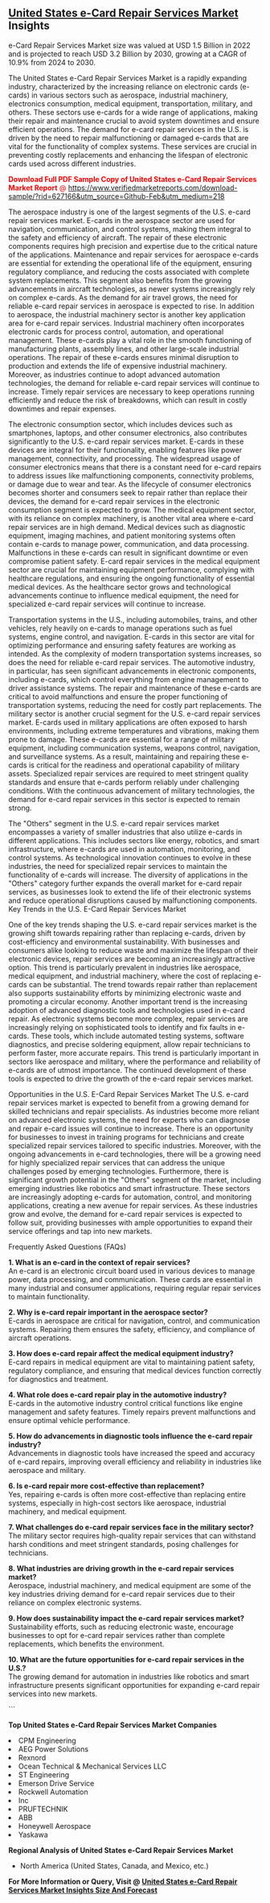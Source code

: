 <h2><a href="https://www.verifiedmarketreports.com/download-sample/?rid=627166&amp;utm_source=Github-Feb&amp;utm_medium=218" target="_blank">United States e-Card Repair Services Market</a> Insights</h2><p>e-Card Repair Services Market size was valued at USD 1.5 Billion in 2022 and is projected to reach USD 3.2 Billion by 2030, growing at a CAGR of 10.9% from 2024 to 2030.</p><p> <p>The United States e-Card Repair Services Market is a rapidly expanding industry, characterized by the increasing reliance on electronic cards (e-cards) in various sectors such as aerospace, industrial machinery, electronics consumption, medical equipment, transportation, military, and others. These sectors use e-cards for a wide range of applications, making their repair and maintenance crucial to avoid system downtimes and ensure efficient operations. The demand for e-card repair services in the U.S. is driven by the need to repair malfunctioning or damaged e-cards that are vital for the functionality of complex systems. These services are crucial in preventing costly replacements and enhancing the lifespan of electronic cards used across different industries. <p><span class=""><span style="color: #ff0000;"><strong>Download Full PDF Sample Copy of United States e-Card Repair Services Market Report</strong> @ </span><a href="https://www.verifiedmarketreports.com/download-sample/?rid=627166&amp;utm_source=Github-Feb&amp;utm_medium=218" target="_blank">https://www.verifiedmarketreports.com/download-sample/?rid=627166&amp;utm_source=Github-Feb&amp;utm_medium=218</a></span></p></p> <p>The aerospace industry is one of the largest segments of the U.S. e-card repair services market. E-cards in the aerospace sector are used for navigation, communication, and control systems, making them integral to the safety and efficiency of aircraft. The repair of these electronic components requires high precision and expertise due to the critical nature of the applications. Maintenance and repair services for aerospace e-cards are essential for extending the operational life of the equipment, ensuring regulatory compliance, and reducing the costs associated with complete system replacements. This segment also benefits from the growing advancements in aircraft technologies, as newer systems increasingly rely on complex e-cards. As the demand for air travel grows, the need for reliable e-card repair services in aerospace is expected to rise. In addition to aerospace, the industrial machinery sector is another key application area for e-card repair services. Industrial machinery often incorporates electronic cards for process control, automation, and operational management. These e-cards play a vital role in the smooth functioning of manufacturing plants, assembly lines, and other large-scale industrial operations. The repair of these e-cards ensures minimal disruption to production and extends the life of expensive industrial machinery. Moreover, as industries continue to adopt advanced automation technologies, the demand for reliable e-card repair services will continue to increase. Timely repair services are necessary to keep operations running efficiently and reduce the risk of breakdowns, which can result in costly downtimes and repair expenses. <p>The electronic consumption sector, which includes devices such as smartphones, laptops, and other consumer electronics, also contributes significantly to the U.S. e-card repair services market. E-cards in these devices are integral for their functionality, enabling features like power management, connectivity, and processing. The widespread usage of consumer electronics means that there is a constant need for e-card repairs to address issues like malfunctioning components, connectivity problems, or damage due to wear and tear. As the lifecycle of consumer electronics becomes shorter and consumers seek to repair rather than replace their devices, the demand for e-card repair services in the electronic consumption segment is expected to grow. The medical equipment sector, with its reliance on complex machinery, is another vital area where e-card repair services are in high demand. Medical devices such as diagnostic equipment, imaging machines, and patient monitoring systems often contain e-cards to manage power, communication, and data processing. Malfunctions in these e-cards can result in significant downtime or even compromise patient safety. E-card repair services in the medical equipment sector are crucial for maintaining equipment performance, complying with healthcare regulations, and ensuring the ongoing functionality of essential medical devices. As the healthcare sector grows and technological advancements continue to influence medical equipment, the need for specialized e-card repair services will continue to increase. <p>Transportation systems in the U.S., including automobiles, trains, and other vehicles, rely heavily on e-cards to manage operations such as fuel systems, engine control, and navigation. E-cards in this sector are vital for optimizing performance and ensuring safety features are working as intended. As the complexity of modern transportation systems increases, so does the need for reliable e-card repair services. The automotive industry, in particular, has seen significant advancements in electronic components, including e-cards, which control everything from engine management to driver assistance systems. The repair and maintenance of these e-cards are critical to avoid malfunctions and ensure the proper functioning of transportation systems, reducing the need for costly part replacements. The military sector is another crucial segment for the U.S. e-card repair services market. E-cards used in military applications are often exposed to harsh environments, including extreme temperatures and vibrations, making them prone to damage. These e-cards are essential for a range of military equipment, including communication systems, weapons control, navigation, and surveillance systems. As a result, maintaining and repairing these e-cards is critical for the readiness and operational capability of military assets. Specialized repair services are required to meet stringent quality standards and ensure that e-cards perform reliably under challenging conditions. With the continuous advancement of military technologies, the demand for e-card repair services in this sector is expected to remain strong. <p>The "Others" segment in the U.S. e-card repair services market encompasses a variety of smaller industries that also utilize e-cards in different applications. This includes sectors like energy, robotics, and smart infrastructure, where e-cards are used in automation, monitoring, and control systems. As technological innovation continues to evolve in these industries, the need for specialized repair services to maintain the functionality of e-cards will increase. The diversity of applications in the "Others" category further expands the overall market for e-card repair services, as businesses look to extend the life of their electronic systems and reduce operational disruptions caused by malfunctioning components. Key Trends in the U.S. E-Card Repair Services Market <p>One of the key trends shaping the U.S. e-card repair services market is the growing shift towards repairing rather than replacing e-cards, driven by cost-efficiency and environmental sustainability. With businesses and consumers alike looking to reduce waste and maximize the lifespan of their electronic devices, repair services are becoming an increasingly attractive option. This trend is particularly prevalent in industries like aerospace, medical equipment, and industrial machinery, where the cost of replacing e-cards can be substantial. The trend towards repair rather than replacement also supports sustainability efforts by minimizing electronic waste and promoting a circular economy. Another important trend is the increasing adoption of advanced diagnostic tools and technologies used in e-card repair. As electronic systems become more complex, repair services are increasingly relying on sophisticated tools to identify and fix faults in e-cards. These tools, which include automated testing systems, software diagnostics, and precise soldering equipment, allow repair technicians to perform faster, more accurate repairs. This trend is particularly important in sectors like aerospace and military, where the performance and reliability of e-cards are of utmost importance. The continued development of these tools is expected to drive the growth of the e-card repair services market. <p>Opportunities in the U.S. E-Card Repair Services Market The U.S. e-card repair services market is expected to benefit from a growing demand for skilled technicians and repair specialists. As industries become more reliant on advanced electronic systems, the need for experts who can diagnose and repair e-card issues will continue to increase. There is an opportunity for businesses to invest in training programs for technicians and create specialized repair services tailored to specific industries. Moreover, with the ongoing advancements in e-card technologies, there will be a growing need for highly specialized repair services that can address the unique challenges posed by emerging technologies. Furthermore, there is significant growth potential in the "Others" segment of the market, including emerging industries like robotics and smart infrastructure. These sectors are increasingly adopting e-cards for automation, control, and monitoring applications, creating a new avenue for repair services. As these industries grow and evolve, the demand for e-card repair services is expected to follow suit, providing businesses with ample opportunities to expand their service offerings and tap into new markets. <p>Frequently Asked Questions (FAQs) <p><b>1. What is an e-card in the context of repair services?</b><br> An e-card is an electronic circuit board used in various devices to manage power, data processing, and communication. These cards are essential in many industrial and consumer applications, requiring regular repair services to maintain functionality.</p> <p><b>2. Why is e-card repair important in the aerospace sector?</b><br> E-cards in aerospace are critical for navigation, control, and communication systems. Repairing them ensures the safety, efficiency, and compliance of aircraft operations.</p> <p><b>3. How does e-card repair affect the medical equipment industry?</b><br> E-card repairs in medical equipment are vital to maintaining patient safety, regulatory compliance, and ensuring that medical devices function correctly for diagnostics and treatment.</p> <p><b>4. What role does e-card repair play in the automotive industry?</b><br> E-cards in the automotive industry control critical functions like engine management and safety features. Timely repairs prevent malfunctions and ensure optimal vehicle performance.</p> <p><b>5. How do advancements in diagnostic tools influence the e-card repair industry?</b><br> Advancements in diagnostic tools have increased the speed and accuracy of e-card repairs, improving overall efficiency and reliability in industries like aerospace and military.</p> <p><b>6. Is e-card repair more cost-effective than replacement?</b><br> Yes, repairing e-cards is often more cost-effective than replacing entire systems, especially in high-cost sectors like aerospace, industrial machinery, and medical equipment.</p> <p><b>7. What challenges do e-card repair services face in the military sector?</b><br> The military sector requires high-quality repair services that can withstand harsh conditions and meet stringent standards, posing challenges for technicians.</p> <p><b>8. What industries are driving growth in the e-card repair services market?</b><br> Aerospace, industrial machinery, and medical equipment are some of the key industries driving demand for e-card repair services due to their reliance on complex electronic systems.</p> <p><b>9. How does sustainability impact the e-card repair services market?</b><br> Sustainability efforts, such as reducing electronic waste, encourage businesses to opt for e-card repair services rather than complete replacements, which benefits the environment.</p> <p><b>10. What are the future opportunities for e-card repair services in the U.S.?</b><br> The growing demand for automation in industries like robotics and smart infrastructure presents significant opportunities for expanding e-card repair services into new markets.</p> ```</p><p><strong>Top United States e-Card Repair Services Market Companies</strong></p><div data-test-id=""><p><li>CPM Engineering</li><li> AEG Power Solutions</li><li> Rexnord</li><li> Ocean Technical & Mechanical Services LLC</li><li> ST Engineering</li><li> Emerson Drive Service</li><li> Rockwell Automation</li><li> Inc</li><li> PRUFTECHNIK</li><li> ABB</li><li> Honeywell Aerospace</li><li> Yaskawa</li></p><div><strong>Regional Analysis of&nbsp;United States e-Card Repair Services Market</strong></div><ul><li dir="ltr"><p dir="ltr">North America&nbsp;(United States, Canada, and Mexico, etc.)</p></li></ul><p><strong>For More Information or Query, Visit @&nbsp;</strong><strong><a href="https://www.verifiedmarketreports.com/product/e-card-repair-services-market/?utm_source=Github-Feb&amp;utm_medium=218" target="_blank">United States e-Card Repair Services Market Insights Size And Forecast</a></strong></p></div>
